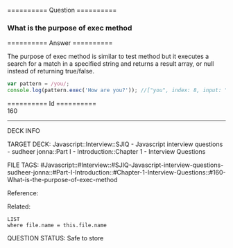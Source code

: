 ========== Question ==========  

### What is the purpose of exec method  

========== Answer ==========  

The purpose of exec method is similar to test method but it executes a search
for a match in a specified string and returns a result array, or null instead of
returning true/false.

```javascript
var pattern = /you/;
console.log(pattern.exec('How are you?')); //["you", index: 8, input: "How are you?", groups: undefined]
```

========== Id ==========  
160

---

DECK INFO

TARGET DECK: Javascript::Interview::SJIQ - Javascript interview questions - sudheer jonna::Part I - Introduction::Chapter 1 - Interview Questions

FILE TAGS: #Javascript::#Interview::#SJIQ-Javascript-interview-questions-sudheer-jonna::#Part-I-Introduction::#Chapter-1-Interview-Questions::#160-What-is-the-purpose-of-exec-method

Reference:

Related:

```dataview
LIST
where file.name = this.file.name
```

QUESTION STATUS: Safe to store

